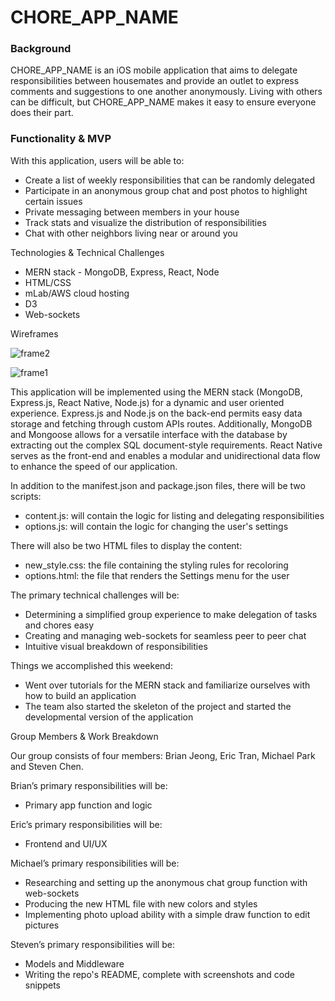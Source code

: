 # CHORE_APP_NAME
### Background
CHORE_APP_NAME is an iOS mobile application that aims to delegate responsibilities between housemates and provide an outlet to express comments and suggestions to one another anonymously. Living with others can be difficult, but CHORE_APP_NAME makes it easy to ensure everyone does their part.
### Functionality & MVP
With this application, users will be able to:
+ Create a list of weekly responsibilities that can be randomly delegated
+ Participate in an anonymous group chat and post photos to highlight certain issues
+ Private messaging between members in your house
+ Track stats and visualize the distribution of responsibilities
+ Chat with other neighbors living near or around you

Technologies & Technical Challenges
+ MERN stack - MongoDB, Express, React, Node
+ HTML/CSS
+ mLab/AWS cloud hosting
+ D3
+ Web-sockets

Wireframes

![frame2](https://github.com/schen13/Flex_Project/blob/master/frame2.png)

![frame1](https://github.com/schen13/Flex_Project/blob/master/frame1.png)


This application will be implemented using the MERN stack (MongoDB, Express.js, React Native, Node.js) for a dynamic and user oriented experience. Express.js and Node.js on the back-end permits easy data storage and fetching through custom APIs routes. Additionally, MongoDB and Mongoose allows for a versatile interface with the database by extracting out the complex SQL document-style requirements. React Native serves as the front-end and enables a modular and unidirectional data flow to enhance the speed of our application.

In addition to the manifest.json and package.json files, there will be two scripts:
+ content.js: will contain the logic for listing and delegating responsibilities 
+ options.js: will contain the logic for changing the user's settings

There will also be two HTML files to display the content:
+ new_style.css: the file containing the styling rules for recoloring
+ options.html: the file that renders the Settings menu for the user

The primary technical challenges will be:
+ Determining a simplified group experience to make delegation of tasks and chores easy
+ Creating and managing web-sockets for seamless peer to peer chat
+ Intuitive visual breakdown of responsibilities

Things we accomplished this weekend:

+ Went over tutorials for the MERN stack and familiarize ourselves with how to build an application
+ The team also started the skeleton of the project and started the developmental version of the application

Group Members & Work Breakdown

Our group consists of four members: Brian Jeong, Eric Tran, Michael Park and Steven Chen.

Brian’s primary responsibilities will be:
+ Primary app function and logic

Eric’s primary responsibilities will be:
+ Frontend and UI/UX

Michael’s primary responsibilities will be:
+ Researching and setting up the anonymous chat group function with web-sockets 
+ Producing the new HTML file with new colors and styles
+ Implementing photo upload ability with a simple draw function to edit pictures 

Steven’s primary responsibilities will be:
+ Models and Middleware
+ Writing the repo's README, complete with screenshots and code snippets
